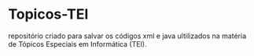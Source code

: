 # Topicos-TEI

repositório criado para salvar os códigos xml e java ultilizados na matéria de Tópicos Especiais em Informática (TEI).
